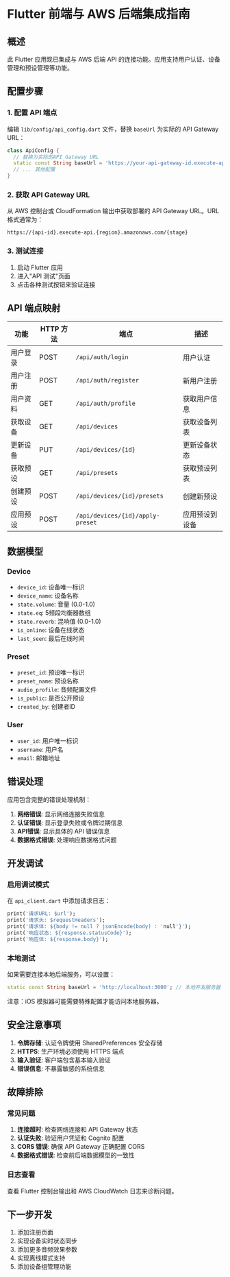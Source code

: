 # Flutter 前端与 AWS 后端集成指南

## 概述

此 Flutter 应用现已集成与 AWS 后端 API 的连接功能。应用支持用户认证、设备管理和预设管理等功能。

## 配置步骤

### 1. 配置 API 端点

编辑 `lib/config/api_config.dart` 文件，替换 `baseUrl` 为实际的 API Gateway URL：

```dart
class ApiConfig {
  // 替换为实际的API Gateway URL
  static const String baseUrl = 'https://your-api-gateway-id.execute-api.us-east-1.amazonaws.com/dev';
  // ... 其他配置
}
```

### 2. 获取 API Gateway URL

从 AWS 控制台或 CloudFormation 输出中获取部署的 API Gateway URL。URL 格式通常为：
```
https://{api-id}.execute-api.{region}.amazonaws.com/{stage}
```

### 3. 测试连接

1. 启动 Flutter 应用
2. 进入"API 测试"页面
3. 点击各种测试按钮来验证连接

## API 端点映射

| 功能 | HTTP 方法 | 端点 | 描述 |
|------|-----------|------|------|
| 用户登录 | POST | `/api/auth/login` | 用户认证 |
| 用户注册 | POST | `/api/auth/register` | 新用户注册 |
| 用户资料 | GET | `/api/auth/profile` | 获取用户信息 |
| 获取设备 | GET | `/api/devices` | 获取设备列表 |
| 更新设备 | PUT | `/api/devices/{id}` | 更新设备状态 |
| 获取预设 | GET | `/api/presets` | 获取预设列表 |
| 创建预设 | POST | `/api/devices/{id}/presets` | 创建新预设 |
| 应用预设 | POST | `/api/devices/{id}/apply-preset` | 应用预设到设备 |

## 数据模型

### Device
- `device_id`: 设备唯一标识
- `device_name`: 设备名称
- `state.volume`: 音量 (0.0-1.0)
- `state.eq`: 5频段均衡器数组
- `state.reverb`: 混响值 (0.0-1.0)
- `is_online`: 设备在线状态
- `last_seen`: 最后在线时间

### Preset
- `preset_id`: 预设唯一标识
- `preset_name`: 预设名称
- `audio_profile`: 音频配置文件
- `is_public`: 是否公开预设
- `created_by`: 创建者ID

### User
- `user_id`: 用户唯一标识
- `username`: 用户名
- `email`: 邮箱地址

## 错误处理

应用包含完整的错误处理机制：

1. **网络错误**: 显示网络连接失败信息
2. **认证错误**: 显示登录失败或令牌过期信息
3. **API错误**: 显示具体的 API 错误信息
4. **数据格式错误**: 处理响应数据格式问题

## 开发调试

### 启用调试模式

在 `api_client.dart` 中添加请求日志：

```dart
print('请求URL: $url');
print('请求头: $requestHeaders');
print('请求体: ${body != null ? jsonEncode(body) : 'null'}');
print('响应状态: ${response.statusCode}');
print('响应体: ${response.body}');
```

### 本地测试

如果需要连接本地后端服务，可以设置：

```dart
static const String baseUrl = 'http://localhost:3000'; // 本地开发服务器
```

注意：iOS 模拟器可能需要特殊配置才能访问本地服务器。

## 安全注意事项

1. **令牌存储**: 认证令牌使用 SharedPreferences 安全存储
2. **HTTPS**: 生产环境必须使用 HTTPS 端点
3. **输入验证**: 客户端包含基本输入验证
4. **错误信息**: 不暴露敏感的系统信息

## 故障排除

### 常见问题

1. **连接超时**: 检查网络连接和 API Gateway 状态
2. **认证失败**: 验证用户凭证和 Cognito 配置
3. **CORS 错误**: 确保 API Gateway 正确配置 CORS
4. **数据格式错误**: 检查前后端数据模型的一致性

### 日志查看

查看 Flutter 控制台输出和 AWS CloudWatch 日志来诊断问题。

## 下一步开发

1. 添加注册页面
2. 实现设备实时状态同步
3. 添加更多音频效果参数
4. 实现离线模式支持
5. 添加设备组管理功能